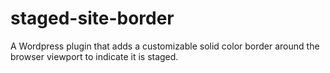 # staged-site-border
A Wordpress plugin that adds a customizable solid color border around the browser viewport to indicate it is staged.
